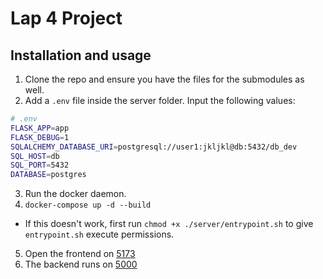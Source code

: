 # Lap 4 Project

## Installation and usage
1. Clone the repo and ensure you have the files for the submodules as well.
2. Add a `.env` file inside the server folder. Input the following values:
```sh
# .env
FLASK_APP=app
FLASK_DEBUG=1
SQLALCHEMY_DATABASE_URI=postgresql://user1:jkljkl@db:5432/db_dev
SQL_HOST=db
SQL_PORT=5432
DATABASE=postgres
```
3. Run the docker daemon.
4. `docker-compose up -d --build`
  - If this doesn't work, first run `chmod +x ./server/entrypoint.sh` to give `entrypoint.sh` execute permissions.
5. Open the frontend on [5173](http://localhost:5173/)
6. The backend runs on [5000](http://127.0.0.1:5000/)